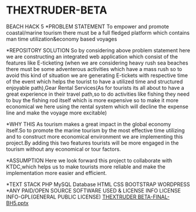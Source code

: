 # THEXTRUDER-BETA
BEACH HACK 5
*PROBLEM STATEMENT
To empower and promote coastal/marine tourism there must be a full fledged platform which contains man time utilization&economy based voyages

*REPOSITORY SOLUTION
So by considering above problem statement here we are constructing an integrated web application which consist of the features like E-ticketing
(when we are considering heavy rush sea beaches there must be some adventerous activities which have a mass rush so to avoid this kind
of situation we are generating E-tickets with respective time of the event which helps the tourist to have a utilized time and structured 
enjoyable path),Gear Rental Services(As for tourists its all about to have a great experience in their travel path,so to do activities like fishing
they need to buy the fishing rod itself which is more expensive so to make it more economical we here using the rental system which will 
decline the expense line and make the voyage more excitable)

*WHY THIS
As tourism makes a great impact in the global economy itself.So to promote the marine tourism by the most effective time utilizing and to
construct more economical environment we are implementing this project.By adding this two features tourists will be more engaged in the tourism
without any economical or tour factors.

*ASSUMPTION
Here we look forward this project to collaborate with KTDC,which helps us to make tourists more reliable and make the implementation more 
easier and efficient.

*TEXT STACK
PHP
MySQL Database
HTML
CSS
BOOTSTRAP
WORDPRESS
*ANY PAID/OPEN SOURCE SOFTWARE USED & LICENSE INFO
LICENSE INFO-GPL(GENERAL PUBLIC LICENSE)
[THEXTRUDER BETA-FINAL-BH5.pptx](https://github.com/AbduRouf/THEXTRUDER-BETA-AQUESSE/files/10323500/THEXTRUDER.BETA-FINAL-BH5.pptx)
